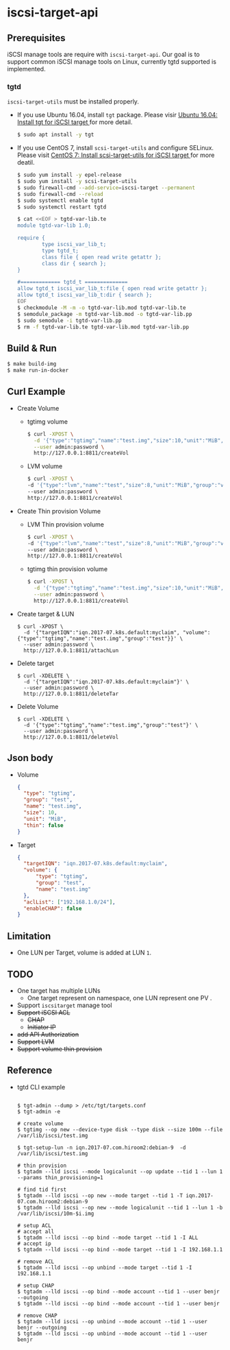# iscsi-target-api



## Prerequisites

iSCSI manage tools are require with `iscsi-target-api`. Our goal is to support common iSCSI manage tools on Linux, currently tgtd supported is implemented.   

### tgtd

`iscsi-target-utils` must be installed properly. 

* If you use Ubuntu 16.04, install `tgt` package. Please visir [Ubuntu 16.04: Install tgt for iSCSI target
](https://www.hiroom2.com/2017/07/11/ubuntu-1604-tgt-en/) for more detail. 
    ```bash
    $ sudo apt install -y tgt
    ```
    
* If you use CentOS 7, install `scsi-target-utils` and configure SELinux. Please visit [CentOS 7: Install scsi-target-utils for iSCSI target
](https://www.hiroom2.com/2017/07/12/centos-7-scsi-target-utils-en/) for more deatil.

    ```bash
    $ sudo yum install -y epel-release
    $ sudo yum install -y scsi-target-utils
    $ sudo firewall-cmd --add-service=iscsi-target --permanent
    $ sudo firewall-cmd --reload
    $ sudo systemctl enable tgtd
    $ sudo systemctl restart tgtd
    ```
    
    ```bash
    $ cat <<EOF > tgtd-var-lib.te
    module tgtd-var-lib 1.0;
    
    require {
            type iscsi_var_lib_t;
            type tgtd_t;
            class file { open read write getattr };
            class dir { search };
    }
    
    #============= tgtd_t ==============
    allow tgtd_t iscsi_var_lib_t:file { open read write getattr };
    allow tgtd_t iscsi_var_lib_t:dir { search };
    EOF
    $ checkmodule -M -m -o tgtd-var-lib.mod tgtd-var-lib.te
    $ semodule_package -m tgtd-var-lib.mod -o tgtd-var-lib.pp
    $ sudo semodule -i tgtd-var-lib.pp
    $ rm -f tgtd-var-lib.te tgtd-var-lib.mod tgtd-var-lib.pp
    ```

## Build & Run

```bash
$ make build-img
$ make run-in-docker
```




## Curl Example

* Create Volume
    * tgtimg volume
        ```bash
        $ curl -XPOST \
          -d '{"type":"tgtimg","name":"test.img","size":10,"unit":"MiB","group":"test"}' \
          --user admin:password \
          http://127.0.0.1:8811/createVol
        ```
   
    * LVM volume
        ```bash
        $ curl -XPOST \
        -d '{"type":"lvm","name":"test","size":8,"unit":"MiB","group":"vg-0"}' \
        --user admin:password \
        http://127.0.0.1:8811/createVol
        ```
   
* Create Thin provision Volume

    * LVM Thin provision volume
        ```bash
        $ curl -XPOST \
        -d '{"type":"lvm","name":"test","size":8,"unit":"MiB","group":"vg-0", "thin":true, "pool":"pool0"}' \
        --user admin:password \
        http://127.0.0.1:8811/createVol
        ```   
    * tgtimg thin provision volume
        ```bash
        $ curl -XPOST \
          -d '{"type":"tgtimg","name":"test.img","size":10,"unit":"MiB","group":"test","thin":true}' \
          --user admin:password \
          http://127.0.0.1:8811/createVol
        ```   
* Create target & LUN      
    ```
    $ curl -XPOST \
      -d '{"targetIQN":"iqn.2017-07.k8s.default:myclaim", "volume": {"type":"tgtimg","name":"test.img","group":"test"}}' \
      --user admin:password \
      http://127.0.0.1:8811/attachLun
    ```
* Delete target
    ```
    $ curl -XDELETE \
      -d '{"targetIQN":"iqn.2017-07.k8s.default:myclaim"}' \
      --user admin:password \
      http://127.0.0.1:8811/deleteTar
    ```

* Delete Volume

    ```
    $ curl -XDELETE \
      -d '{"type":"tgtimg","name":"test.img","group":"test"}' \
      --user admin:password \
      http://127.0.0.1:8811/deleteVol
    ```

## Json body

* Volume
    ```json
    {
      "type": "tgtimg", 
      "group": "test",
      "name": "test.img",
      "size": 10,
      "unit": "MiB",
      "thin": false
    }
    ```

* Target 
    ```json
    {
      "targetIQN": "iqn.2017-07.k8s.default:myclaim", 
      "volume": {
          "type": "tgtimg",
          "group": "test",
          "name": "test.img"
      },
      "aclList": ["192.168.1.0/24"],
      "enableCHAP": false
    }
    ```

## Limitation

* One LUN per Target, volume is added at LUN `1`.

## TODO
* One target has multiple LUNs
    * One target represent on namespace, one LUN represent one PV . 
* Support `iscsitarget` manage tool
* ~~Support iSCSI ACL~~
    * ~~CHAP~~
    * ~~Initiator IP~~
* ~~add API Authorization~~
* ~~Support LVM~~ 
* ~~Support volume thin provision~~ 


## Reference
* tgtd CLI example

    ```shell
    
    $ tgt-admin --dump > /etc/tgt/targets.conf
    $ tgt-admin -e 
    
    # create volume 
    $ tgtimg --op new --device-type disk --type disk --size 100m --file /var/lib/iscsi/test.img
    
    $ tgt-setup-lun -n iqn.2017-07.com.hiroom2:debian-9  -d /var/lib/iscsi/test.img
    
    # thin provision
    $ tgtadm --lld iscsi --mode logicalunit --op update --tid 1 --lun 1 --params thin_provisioning=1
    
    # find tid first
    $ tgtadm --lld iscsi --op new --mode target --tid 1 -T iqn.2017-07.com.hiroom2:debian-9
    $ tgtadm --lld iscsi --op new --mode logicalunit --tid 1 --lun 1 -b /var/lib/iscsi/10m-$i.img
    
    # setup ACL
    # accept all 
    $ tgtadm --lld iscsi --op bind --mode target --tid 1 -I ALL
    # accept ip
    $ tgtadm --lld iscsi --op bind --mode target --tid 1 -I 192.168.1.1
  
    # remove ACL 
    $ tgtadm --lld iscsi --op unbind --mode target --tid 1 -I 192.168.1.1
  
    # setup CHAP
    $ tgtadm --lld iscsi --op bind --mode account --tid 1 --user benjr --outgoing
    $ tgtadm --lld iscsi --op bind --mode account --tid 1 --user benjr
    
    # remove CHAP
    $ tgtadm --lld iscsi --op unbind --mode account --tid 1 --user benjr --outgoing
    $ tgtadm --lld iscsi --op unbind --mode account --tid 1 --user benjr
    
    ```